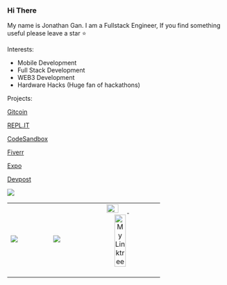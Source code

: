 ### Hi There

My name is Jonathan Gan. I am a Fullstack Engineer, If you find something useful please leave a star ⭐

Interests:
- Mobile Development
- Full Stack Development
- WEB3 Development
- Hardware Hacks (Huge fan of hackathons)

Projects:

[Gitcoin](https://gitcoin.co/jongan69)

[REPL.IT](https://replit.com/@jongan69)

[CodeSandbox](https://codesandbox.io/u/jongan69)

[Fiverr](https://business.fiverr.com/freelancers/cryptocurrensea?public_mode=true)

[Expo](https://expo.dev/@jongan69)

[Devpost](https://devpost.com/jongan69?ref_content=user-portfolio&ref_feature=portfolio&ref_medium=global-nav)

<table width="100%"  height="80%" border="0" cellpadding="0" cellspacing="0">
   <tr>
      <img src="https://activity-graph.herokuapp.com/graph?username=jongan69&theme=react-dark"/>
  </tr>
  <tr>
    <td align="center">
      <img src="https://github-readme-stats.vercel.app/api/top-langs/?username=jongan69&hide=html,shell,css,makefile&layout=compact"  />      
      <span>&nbsp;&nbsp;&nbsp;&nbsp;&nbsp;&nbsp;&nbsp;&nbsp;</span>
      <span>&nbsp;&nbsp;&nbsp;&nbsp;&nbsp;&nbsp;&nbsp;&nbsp;</span>
      <img src="https://github-readme-stats.vercel.app/api?username=jongan69&show_icons=true&theme=dracula" />
        <span>&nbsp;&nbsp;&nbsp;&nbsp;&nbsp;&nbsp;&nbsp;&nbsp;</span>
      <br> 
    </td>
    <td > 
    <div align="center">
      <a href="https://spotify-github-profile.vercel.app/api/view?uid=jonny2298&redirect=true">
      <img src="https://spotify-github-profile.vercel.app/api/view?uid=jonny2298&cover_image=true&theme=compact" width="40%"/>
      </a>
      <span>&nbsp;&nbsp;&nbsp;&nbsp;&nbsp;&nbsp;&nbsp;</span>  
      <a href="https://jongan69.github.io/linktree/">
      <img src="https://imgs.search.brave.com/bQbST9xiMrAUrpyZTWcI65i0HkEMA30_0LOlV5OYE3c/rs:fit:474:480:1/g:ce/aHR0cHM6Ly9tZWRp/YTIuZ2lwaHkuY29t/L21lZGlhL1dabU5T/VVM3MXVqM1cvZ2lw/aHkuZ2lm.gif" alt="My Linktree" width="40%"/>
       </a> 
     </div>
       <span>&nbsp;&nbsp;&nbsp;&nbsp;&nbsp;&nbsp;&nbsp;&nbsp;</span>
       <span>&nbsp;&nbsp;&nbsp;&nbsp;&nbsp;&nbsp;&nbsp;&nbsp;</span>
       <br>   
    </td>
  </tr>
</table>
